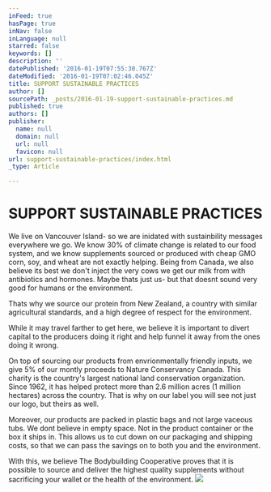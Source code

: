```yaml
---
inFeed: true
hasPage: true
inNav: false
inLanguage: null
starred: false
keywords: []
description: ''
datePublished: '2016-01-19T07:55:30.767Z'
dateModified: '2016-01-19T07:02:46.045Z'
title: SUPPORT SUSTAINABLE PRACTICES
author: []
sourcePath: _posts/2016-01-19-support-sustainable-practices.md
published: true
authors: []
publisher:
  name: null
  domain: null
  url: null
  favicon: null
url: support-sustainable-practices/index.html
_type: Article

---
```

# SUPPORT SUSTAINABLE PRACTICES

We live on Vancouver Island- so we are inidated with sustainbility messages everywhere we go. We know 30% of climate change is related to our food  system, and we know supplements sourced or produced with cheap GMO corn, soy, and wheat are not exactly helping. Being from Canada, we also believe its best we don't inject the very cows we get our milk from with antibiotics and hormones. Maybe thats just us- but that doesnt sound very good for humans or the environment.

Thats why we source our protein from New Zealand, a country with similar agricultural standards, and a high degree of respect for the environment.

While it may travel farther to get here, we believe it is important to divert capital to the producers doing it right and help funnel it away from the ones doing it wrong.

On top of sourcing our products from envrionmentally friendly inputs, we give 5% of our montly proceeds to Nature Conservancy Canada. This charity is the country's largest national land conservation organization. Since 1962, it has helped protect more than 2.6 million acres (1 million hectares) across the country. That is why on our label you will see not just our logo, but theirs as well.

Moreover, our products are packed in plastic bags and not large vaceous tubs. We dont believe in empty space. Not in the product container or the box it ships in. This allows us to cut down on our packaging and shipping costs, so that we can pass the savings on to both you and the environment.

With this, we believe The Bodybuilding Cooperative proves that it is possible to source and deliver the highest quality supplements without sacrificing your wallet or the health of the environment.
![](https://the-grid-user-content.s3-us-west-2.amazonaws.com/bfb36457-c754-44ac-b156-2ddfbd087e41.jpg)